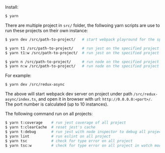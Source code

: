 
Install:

```bash
$ yarn
```


There are multiple project in `src/` folder, the follwoing yarn scripts are use to run these projects on their own instance:

```bash
$ yarn dev /src/path-to-project/   # start webpack playround for the specified project

$ yarn t1 /src/path-to-project/    # run jest on the specified project
$ yarn t1:w /src/path-to-project/  # run jest on the specified project and watch for change

$ yarn n /src/path-to-project/     # run node on the specified project
$ yarn n:w /src/path-to-project/   # run node on the specified project and watch for change
```

For example:

```bash
$ yarn dev /src/redux-async
```

The above will start webpack dev server on project under path `/src/redux-async/index.ts`, and open it in browser with url: `http://0.0.0.0:<port>/`.
The port number is calculated (up to 10 instances).

The following command run on all projects:

```bash
$ yarn t:coverage    # run jest coverage of all project
$ yarn t:clearCache  # reset jest's cache
$ yarn t:debug       # run jest with node inspector to debug all project (more details at: https://nodejs.org/en/docs/guides/debugging-getting-started/)
$ yarn lint          # run eslint on all project
$ yarn tsc           # check for type error on all project
$ yarn tsc:w         # check for type error on all project in watch mode
```




